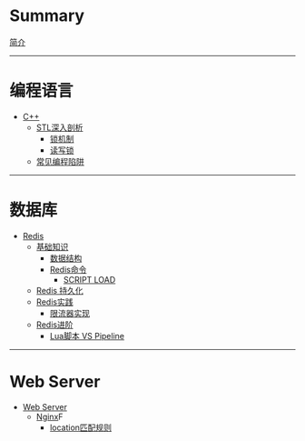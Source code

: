# Summary

[简介](README.md)

---

# 编程语言

- [C++](language/c++/README.md)
  - [STL深入剖析](language/c++/stl/README.md)
    - [锁机制](language/c++/stl/lock/README.md)
    - [读写锁](language/c++/stl/lock/reader_writer_lock.md)
  - [常见编程陷阱](language/c++/trap.md)

---

<!-- # 操作系统

- [操作系统](os/README.md)
  - [android](os/android/README.md)
  - [linux](os/linux/Readme.md)
  - [open\_harmony](os/open_harmony/README.md)
    - [OpenHarmony主干编译指南](os/open_harmony/build.md)

--- -->

# 数据库
- [Redis](database/redis/README.md)
  - [基础知识](database/redis/basic/README.md)
    - [数据结构](database/redis/basic/data_structure.md)
    - [Redis命令](database/redis/basic/commands/README.md)
      - [SCRIPT LOAD](database/redis/basic/commands/script_load.md)
  - [Redis 持久化](database/redis/persistence.md)
  - [Redis实践](database/redis/action/README.md)
    - [限流器实现](database/redis/action/rate_limiter.md)
  - [Redis进阶](database/redis/advance/README.md)
    - [Lua脚本 VS Pipeline](database/redis/advance/lua_vs_pipeline.md)

---

# Web Server

- [Web Server](web-server/README.md)
  - [Nginx](web-server/nginx/README.md)F
    - [location匹配规则](web-server/nginx/location_matching.md)
